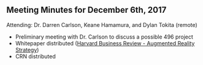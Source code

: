## Meeting Minutes for December 6th, 2017

Attending: Dr. Darren Carlson, Keane Hamamura, and Dylan Tokita (remote)

- Preliminary meeting with Dr. Carlson to discuss a possible 496 project
- Whitepaper distributed ([Harvard Business Review - Augmented Reality Strategy](https://dtokita.github.io/ee496_wiki/documents/HBR_Augmented_Reality_Strategy.pdf))
- CRN distributed
